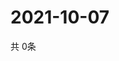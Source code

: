 # 2021-10-07
  共 0条

  <!-- BEGIN -->
  <!-- 最后更新时间Thu Oct 07 2021 18:03:47 GMT+0000 (Coordinated Universal Time) -->
  
  <!-- END -->
  
  